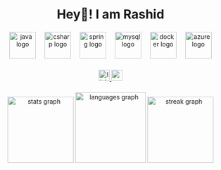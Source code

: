 <h1 align="center">Hey👋! I am Rashid</h1>

###

<div align="center">
  <img src="https://cdn.jsdelivr.net/gh/devicons/devicon/icons/java/java-original.svg" height="60" alt="java logo"  />
  <img width="12" />
  <img src="https://cdn.jsdelivr.net/gh/devicons/devicon/icons/csharp/csharp-original.svg" height="60" alt="csharp logo"  />
  <img width="12" />
  <img src="https://cdn.jsdelivr.net/gh/devicons/devicon/icons/spring/spring-original.svg" height="60" alt="spring logo"  />
  <img width="12" />
  <img src="https://cdn.jsdelivr.net/gh/devicons/devicon/icons/mysql/mysql-original.svg" height="60" alt="mysql logo"  />
  <img width="12" />
  <img src="https://skillicons.dev/icons?i=docker" height="60" alt="docker logo"  />
  <img width="12" />
  <img src="https://cdn.jsdelivr.net/gh/devicons/devicon/icons/azure/azure-original.svg" height="60" alt="azure logo"  />
</div>

###

<div align="center">
  <a href="https://www.linkedin.com/in/rashid-ismayilzade-138282299" target="_blank">
    <img src="https://img.shields.io/static/v1?message=LinkedIn&logo=linkedin&label=&color=0077B5&logoColor=white&labelColor=&style=for-the-badge" height="25" alt="linkedin logo"  />
  </a>
  <a href="[mailto:rashidismayilzade@gmail.com](https://mail.google.com/mail/u/0/#inbox?compose=GTvVlcSHwCqQmGqHZbQGhrGRhCgQbzsSNFXZNQqBrgbJWTWqPXFKnRLsMPjcdLGrTwrgwHRfXrSNw)" target="_blank">
    <img src="https://img.shields.io/static/v1?message=Gmail&logo=gmail&label=&color=D14836&logoColor=white&labelColor=&style=for-the-badge" height="25" alt="gmail logo"  />
  </a>
</div>


###

<div align="center">
  <img src="https://github-readme-stats.vercel.app/api?username=RashidIsmayilzada&hide_title=false&hide_rank=false&show_icons=true&include_all_commits=true&count_private=true&disable_animations=false&theme=dracula&locale=en&hide_border=false&order=1" height="150" alt="stats graph"  />
  <img src="https://github-readme-stats.vercel.app/api/top-langs?username=RashidIsmayilzada&locale=en&hide_title=false&layout=compact&card_width=320&langs_count=10&theme=dracula&hide_border=false&order=2" height="160" alt="languages graph"  />
  <img src="https://streak-stats.demolab.com?user=RashidIsmayilzada&locale=en&mode=daily&theme=dracula&hide_border=false&border_radius=5&order=3" height="150" alt="streak graph"  />
</div>

###
